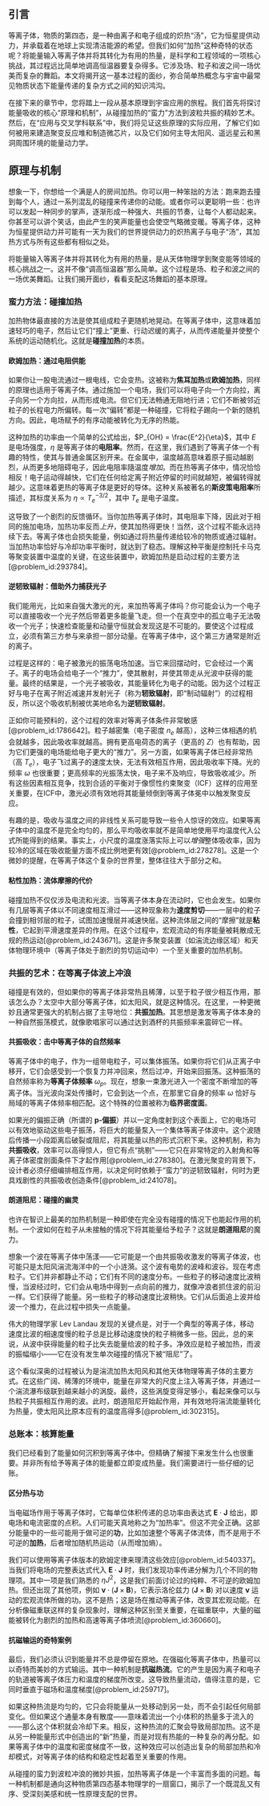 ## 引言
等离子体，物质的第四态，是一种由离子和电子组成的炽热“汤”，它为恒星提供动力，并承载着在地球上实现清洁能源的希望。但我们如何“加热”这种奇特的状态呢？将能量输入等离子体并将其转化为有用的热量，是科学和工程领域的一项核心挑战，其过程远比简单地调高恒温器要复杂得多。它涉及场、粒子和波之间一场优美而复杂的舞蹈。本文将揭开这一基本过程的面纱，弥合简单热概念与宇宙中最常见物质状态下能量传递的复杂方式之间的知识鸿沟。

在接下来的章节中，您将踏上一段从基本原理到宇宙应用的旅程。我们首先将探讨能量吸收的核心“原理和机制”，从碰撞加热的“蛮力”方法到波粒共振的精妙艺术。然后，在“应用与交叉学科联系”中，我们将见证这些原理的实际应用，了解它们如何被用来建造聚变反应堆和制造微芯片，以及它们如何主导太阳风、遥远星云和黑洞周围环境的能量动力学。

## 原理与机制

想象一下，你想给一个满是人的房间加热。你可以用一种笨拙的方法：跑来跑去撞到每个人，通过一系列混乱的碰撞来传递你的动能。或者你可以更聪明一些：也许可以发起一种同步的掌声，逐渐形成一种强大、共振的节奏，让每个人都动起来。你甚至可以讲个笑话，由此产生的笑声能量也会使空气略微变暖。等离子体，这种为恒星提供动力并可能有一天为我们的世界提供动力的炽热离子与电子“汤”，其加热方式与所有这些都有相似之处。

将能量输入等离子体并将其转化为有用的热量，是从天体物理学到聚变能等领域的核心挑战之一。这并不像“调高恒温器”那么简单。这个过程是场、粒子和波之间的一场优美舞蹈。让我们揭开面纱，看看支配这场舞蹈的基本原理。

### 蛮力方法：碰撞加热

加热物体最直接的方法是使其组成粒子更随机地晃动。在等离子体中，这意味着加速轻巧的电子，然后让它们“撞上”更重、行动迟缓的离子，从而传递能量并使整个系统的运动随机化。这就是**碰撞加热**的本质。

#### 欧姆加热：通过电阻供能

如果你让一股电流通过一根电线，它会变热。这被称为**焦耳加热**或**欧姆加热**，同样的原理也适用于等离子体。通过施加一个电场，我们可以将电子向一个方向拉，离子向另一个方向拉，从而形成电流。但它们无法畅通无阻地行进；它们不断被邻近粒子的长程电力所偏转。每一次“偏转”都是一种碰撞，它将粒子踢向一个新的随机方向。因此，电场赋予的有序动能被转化为无序的热能。

这种加热的功率由一个简单的公式给出，$P_{OH} = \frac{E^2}{\eta}$，其中 $E$ 是电场强度，$\eta$ 是等离子体的**电阻率**。然而，在这里，我们遇到了等离子体一个有趣的特性，使其与普通金属区别开来。在金属中，温度越高意味着原子振动越剧烈，从而更多地阻碍电子，因此电阻率隨温度*增加*。而在热等离子体中，情况恰恰相反！电子运动得越快，它们在任何给定离子附近停留的时间就越短，被偏转得就越少。这意味着更热的等离子体是更好的导体。这种关系被著名的**斯皮策电阻率**所描述，其标度关系为 $\eta \propto T_e^{-3/2}$，其中 $T_e$ 是电子温度。

这导致了一个剧烈的反馈循环。当你加热等离子体时，其电阻率下降，因此对于相同的施加电场，加热功率反而*上升*，使其加热得更快！当然，这个过程不能永远持续下去。等离子体也会损失能量，例如通过将热量传递给较冷的物质或通过辐射。当加热功率恰好与冷却功率平衡时，就达到了稳态。理解这种平衡是控制托卡马克等聚变装置中温度的关键，在这些装置中，欧姆加热是启动过程的主要方法[@problem_id:293784]。

#### 逆轫致辐射：借助外力捕获光子

我们能用光，比如来自强大激光的光，来加热等离子体吗？你可能会认为一个电子可以直接吸收一个光子然后带着更多能量飞走。但一个在真空中的孤立电子无法吸收一个光子；快速检查能量和动量守恒就会发现这是不可能的。要使这个过程成立，必须有第三方参与来承担一部分动量。在等离子体中，这个第三方通常是附近的离子。

过程是这样的：电子被激光的振荡电场加速。当它来回摆动时，它会经过一个离子。离子的电场会给电子一个“推力”，使其散射，并使其带走从光波中获得的能量。最终的结果是，一个光子被吸收，其能量转化为电子的动能。因为这个过程正好与电子在离子附近减速并发射光子（称为**轫致辐射**，即“制动辐射”）的过程相反，所以这个吸收机制被优美地命名为**逆轫致辐射**。

正如你可能预料的，这个过程的效率对等离子体条件非常敏感[@problem_id:1786642]。粒子越密集（电子密度 $n_e$ 越高），这种三体相遇的机会就越多，因此吸收率就越高。拥有更高电荷态的离子（更高的 $Z$）也有帮助，因为它们更强的电场能给电子更大的“推力”。另一方面，如果等离子体已经非常热（高 $T_e$），电子飞过离子的速度太快，无法有效相互作用，因此吸收率下降。光的频率 $\omega$ 也很重要；更高频率的光振荡太快，电子来不及响应，导致吸收减少。所有这些因素相互竞争，找到合适的平衡对于像惯性约束聚变（ICF）这样的应用至关重要，在ICF中，激光必须有效地将其能量倾倒到等离子体冕中以触发聚变反应。

有趣的是，吸收与温度之间的非线性关系可能导致一些令人惊讶的效应。如果等离子体中的温度不是完全均匀的，那么平均吸收率就不是简单地使用平均温度代入公式所能得到的结果。事实上，小尺度的温度涨落实际上可以*增强*整体吸收率，因为较冷的区域在吸收能量方面不成比例地更有效[@problem_id:278278]。这是一个微妙的提醒，在等离子体这个复杂的世界里，整体往往大于部分之和。

#### 粘性加热：流体摩擦的代价

碰撞加热不仅仅涉及电流和光波。当等离子体本身在流动时，它也会发生。如果你有几层等离子体以不同速度相互滑过——这种现象称为**速度剪切**——一层中的粒子会撞到相邻层的粒子，试图加速慢层并减速快层。这种流体层之间的“摩擦”就是**粘性**，它起到平滑速度差异的作用。在这个过程中，宏观流动的有序能量被耗散成无规的热运动[@problem_id:243671]。这是许多聚变装置（如湍流边缘区域）和天体物理环境中（等离子体处于剧烈的剪切运动中）一个至关重要的加热机制。

### 共振的艺术：在等离子体波上冲浪

碰撞是有效的，但如果你的等离子体非常热且稀薄，以至于粒子很少相互作用，那该怎么办？太空中大部分等离子体，如太阳风，就是这种情况。在这里，一种更微妙且通常更强大的机制占据了主导地位：**共振加热**。其思想是激发等离子体本身的一种自然振荡模式，就像歌唱家可以通过达到酒杯的共振频率来震碎它一样。

#### 共振吸收：击中等离子体的自然频率

等离子体中的电子，作为一组带电粒子，可以集体振荡。如果你将它们从正离子中移开，它们会感受到一个恢复力并冲回来，然后过冲，开始来回振荡。这种振荡的自然频率称为**等离子体频率** $\omega_p$。现在，想象一束激光进入一个密度不断增加的等离子体。当光波向深处传播时，它会到达一个点，在那里它自身的频率 $\omega$ 恰好与局域的等离子体频率相匹配。这个特殊的位置被称为**临界密度面**。

如果光的偏振正确（所谓的 **p-偏振**）并以一定角度射到这个表面上，它的电场可以有效地驱动这些电子振荡，将巨大的能量泵入一个集体等离子体波中。这个波随后传播一小段距离后破裂或阻尼，将其能量以热的形式沉积下来。这种机制，称为**共振吸收**，效率可以高得惊人，但它有点“挑剔”——它只在非常特定的入射角和等离子体密度剖面条件下才起作用[@problem_id:278380]。在激光聚变的背景下，设计者必须仔细编排相互作用，以决定何时依赖于“蛮力”的逆轫致辐射，何时为更具戏剧性的共振吸收创造条件[@problem_id:241078]。

#### 朗道阻尼：碰撞的幽灵

也许在智识上最美的加热机制是一种即使在完全没有碰撞的情况下也能起作用的机制。一个波如何在粒子从未接触的情况下将其能量给予粒子？这就是**朗道阻尼**的魔力。

想象一个波在等离子体中荡漾——它可能是一个由共振吸收激发的等离子体波，也可能只是太阳风湍流海洋中的一个小涟漪。这个波有电势的波峰和波谷。现在考虑粒子。它们并非都静止不动；它们有不同的速度分布。一些粒子的移动速度比波稍慢，当波经过时，它们会从电场中得到一点向前的推力，就像冲浪者抓住波的前沿一样。它们获得了能量。另一些粒子的移动速度比波稍快。它们从后面追上波并给波一个推力，在此过程中损失一点能量。

伟大的物理学家 Lev Landau 发现的关键点是，对于一个典型的等离子体，移动速度比波的相速度慢的粒子总是比移动速度快的粒子稍微多一些。因此，总的来说，从波中获得能量的粒子比失去能量给波的粒子多。净效应是粒子被加热，而波的振幅缩小——它在没有发生单次碰撞的情况下被“阻尼”了。

这个看似深奥的过程被认为是湍流加热太阳风和其他天体物理等离子体的主要方式。在这些广阔、稀薄的环境中，能量在非常大的尺度上注入等离子体，并通过一个湍流瀑布级联到越来越小的涡旋。最终，这些涡旋变得足够小，看起来像可以与热粒子共振相互作用的波。此时，朗道阻尼开始起作用，并有效地将湍流能量转化为热量，使太阳风比原本应有的温度高得多[@problem_id:302315]。

### 总账本：核算能量

我们已经看到了能量如何沉积到等离子体中。但精确了解接下来发生什么也很重要。并非所有给予等离子体的能量都立即变成热量。我们需要进行一些仔细的记账。

#### 区分热与功

当电磁场作用于等离子体时，它每单位体积传递的总功率由表达式 $\mathbf{E} \cdot \mathbf{J}$ 给出，即电场和电流密度的点积。人们可能天真地称之为“加热率”。但这不完全正确。这部分能量中的一些可能用于做可逆的**功**，比如加速整个等离子体流体，而不是用于不可逆的**加热**，后者增加随机热运动（从而增加熵）。

我们可以使用等离子体版本的欧姆定律来理清这些效应[@problem_id:540337]。当我们将电场的完整表达式代入 $\mathbf{E} \cdot \mathbf{J}$ 时，我们发现功率传递分解为几个不同的物理项。其中一项是我们熟悉的 $\eta J^2$，这是我们前面讨论过的纯粹、不可逆的欧姆加热。但还出现了其他项，例如 $\mathbf{v} \cdot (\mathbf{J} \times \mathbf{B})$，它表示洛伦兹力 ($\mathbf{J} \times \mathbf{B}$) 对以速度 $\mathbf{v}$ 运动的宏观流体所做的功。这不是热；这是场在推动等离子体，改变其宏观动能。在分析像磁重联这样的复杂现象时，理解这种区别至关重要，在磁重联中，大量的磁能被转化为剧烈的加热和高速等离子体喷流[@problem_id:360660]。

#### 抗磁输运的奇特案例

最后，我们必须认识到能量并不总是停留在原地。在强磁化等离子体中，热量可以以奇特而美妙的方式输运。其中一种机制是**抗磁热流**。它的产生是因为离子和电子的轨道被等离子体压力和温度的梯度所改变。这导致热量流动，值得注意的是，它同时垂直于磁场和温度梯度[@problem_id:259717]。

如果这种热流是均匀的，它只会将能量从一处移动到另一处，而不会引起任何局部变化。但如果这个通量本身有散度——意味着流出一个小体积的热量多于流入的——那么这个体积就会冷却下来。相反，这种热流的汇聚会导致局部加热。这不是从另一种能量形式中创造出的“新”热量，而是对现有热能的一种复杂的再分配。如果等离子体中的温度和密度梯度不一致，这种效应可以创造出复杂的局部加热和冷却模式，对等离子体的结构和稳定性起着至关重要的作用。

从碰撞的蛮力到波粒冲浪的微妙共振，加热等离子体是一个丰富而多面的问题。每一种机制都是通向这种物质第四态基本物理学的一扇窗口，揭示了一个既混乱又有序、受深刻美感和统一性原理支配的世界。

